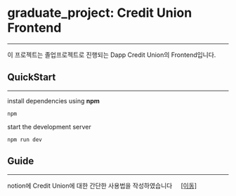 # graduate_project: Credit Union Frontend

***

이 프로젝트는 졸업프로젝트로 진행되는 Dapp Credit Union의 Frontend입니다.

## QuickStart

***
install dependencies using **npm**

```
npm
```

start the development server

```
npm run dev
```  

## Guide

***
notion에 Credit Union에 대한 간단한 사용법을
작성하였습니다 &nbsp; &nbsp; [[이동]](https://whiteflower7742.notion.site/CreditUnion-Guide-e598b61bf2de40cf8251c5ba3bb73d69)